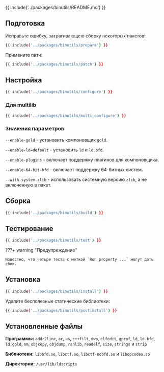 {{ include('../packages/binutils/README.md') }}

## Подготовка

Исправьте ошибку, затрагивающею сборку некоторых пакетов:

```bash 
{{ include('../packages/binutils/prepare') }}
```

Примените патч:
```bash 
{{ include('../packages/binutils/patch') }}
```

## Настройка

```bash 
{{ include('../packages/binutils/configure') }}
```

### Для multilib

```bash 
{{ include('../packages/binutils/multi_configure') }}
```

### Значения параметров

`--enable-gold` - установить компоновщик `gold`.

`--enable-ld=default` - установить `ld` и `ld.bfd`.

`--enable-plugins` - включает поддержку плагинов для компоновщика.

`--enable-64-bit-bfd` - включает поддержку 64-битных систем.

`--with-system-zlib` - использовать системную версию `zlib`, а не включенную в пакет.

## Сборка

```bash 
{{ include('../packages/binutils/build') }}
```

## Тестирование

```bash 
{{ include('../packages/binutils/test') }}
```

???+ warning "Предупреждение"
	
	Известно, что четыре теста с меткой `Run property ...` могут дать сбои.

## Установка

```bash 
{{ include('../packages/binutils/install') }}
```

Удалите бесполезные статические библиотеки:

```bash 
{{ include('../packages/binutils/postinstall') }}
```

## Установленные файлы

**Программы:** `addr2line`, `ar`, `as`, `c++filt`, `dwp`, `elfedit`, `gprof`, `ld`, `ld.bfd`, `ld.gold`, `nm`, `objcopy`, `objdump`, `ranlib`, `readelf`, `size`, `strings` и `strip`

**Библиотеки:** `libbfd.so`, `libctf.so`, `libctf-nobfd.so` и `libopcodes.so`

**Директории:** `/usr/lib/ldscripts`
